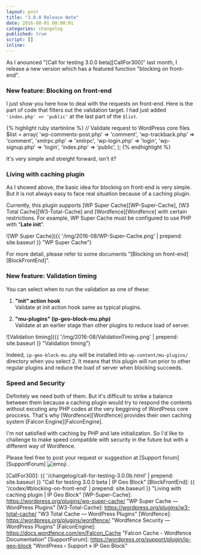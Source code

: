 ```yaml
---
layout: post
title: "3.0.0 Release Note"
date: 2016-08-01 00:00:01
categories: changelog
published: true
script: []
inline:
---
```


As I anounced "[Call for testing 3.0.0 beta][CallFor300]" last month, I release
a new version which has a featured function "blocking on front-end".

<!--more-->

### New feature: Blocking on front-end ###

I just show you here how to deal with the requests on front-end. Here is the 
part of code that filters out the validation target. I had just added 
`'index.php' => 'public'` at the last part of the `$list`.

{% highlight ruby startinline %}
// Validate request to WordPress core files
$list = array(
    'wp-comments-post.php' => 'comment',
    'wp-trackback.php'     => 'comment',
    'xmlrpc.php'           => 'xmlrpc',
    'wp-login.php'         => 'login',
    'wp-signup.php'        => 'login',
    'index.php'            => 'public',
);
{% endhighlight %}

It's very simple and streight forward, isn't it?

### Living with caching plugin ###

As I showed above, the basic idea for blocking on front-end is very simple.
But it is not always easy to face real situation because of a caching plugin.

Currently, this plugin supports 
  [WP Super Cache][WP-Super-Cache],
  [W3 Total Cache][W3-Total-Cache] and
  [Wordfence][Wordfence]
with certain restrictions. For example, WP Super Cache must be configured to 
use PHP with "**Late init**".

![WP Super Cache]({{ '/img/2016-08/WP-Super-Cache.png' | prepend: site.baseurl }}
 "WP Super Cache")

For more detail, please refer to some documents "[Blocking on front-end]
[BlockFrontEnd]".

### New feature: Validation timing ###

You can select when to run the validation as one of these:

1. **"init" action hook**  
   Validate at init action hook same as typical plugins.

2. **"mu-plugins" (ip-geo-block-mu.php)**  
   Validate at an earlier stage than other plugins to reduce load of server.

![Validation timing]({{ '/img/2016-08/ValidationTiming.png' | prepend: site.baseurl }}
 "Validation timing")

Indeed, `ip-geo-block-mu.php` will be installed into `wp-content/mu-plugins/` 
directory when you select 2. It means that this plugin will run prior to other
regular plugins and reduce the load of server when blocking succeeds.

### Speed and Security ###

Definitely we need both of them. But it's difficult to strike a balance 
between them because a caching plugin would try to respond the contents 
without excuting any PHP codes at the very beggining of WordPress core 
proccess. That's why [Wordfence][Wordfence] provides their own caching 
system [Falcon Engine][FalconEngine].

I'm not satisfied with caching by PHP and late initialization. So I'd like to 
challenge to make speed compatible with security in the future but with a 
different way of Wordfence.

Please feel free to post your request or suggestion at 
[Support forum][SupportForum] <span class="emoji">
![emoji](https://assets-cdn.github.com/images/icons/emoji/unicode/1f477.png)
</span>.

[IP-Geo-Block]:   https://wordpress.org/plugins/ip-geo-block/ "WordPress › IP Geo Block « WordPress Plugins"
[CallFor300]:     {{ '/changelog/call-for-testing-3.0.0b.html' | prepend: site.baseurl }} "Call for testing 3.0.0 beta | IP Geo Block"
[BlockFrontEnd]:  {{ '/codex/#blocking-on-front-end'           | prepend: site.baseurl }} "Living with caching plugin | IP Geo Block"
[WP-Super-Cache]: https://wordpress.org/plugins/wp-super-cache/ "WP Super Cache &mdash; WordPress Plugins"
[W3-Total-Cache]: https://wordpress.org/plugins/w3-total-cache/ "W3 Total Cache &mdash; WordPress Plugins"
[Wordfence]:      https://wordpress.org/plugins/wordfence/ "Wordfence Security &mdash; WordPress Plugins"
[FalconEngine]:   https://docs.wordfence.com/en/Falcon_Cache "Falcon Cache - Wordfence Documentation"
[SupportForum]:   https://wordpress.org/support/plugin/ip-geo-block "WordPress &#8250; Support &raquo; IP Geo Block"
